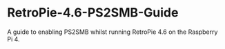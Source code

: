 # RetroPie-4.6-PS2SMB-Guide
A guide to enabling PS2SMB whilst running RetroPie 4.6 on the Raspberry Pi 4. 
